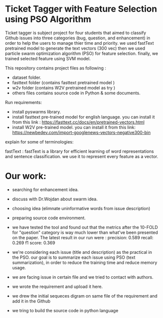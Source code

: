 # Ticket Tagger with Feature Selection using PSO Algorithm 

Ticket tagger is subject project for four students that aimed to classify Github issues into three categories (bug, question, and enhancement) in order to help the users to manage thier time and priority.  we used fastText pretrained model to generate  the text vectors (300 vec) then we used particle swarm optimization algorithm (PSO) for feature selection. finally, we trained selected feature using SVM model.

This repository contains project files as following : 

*  dataset folder.
*  fasttext folder (contains fasttext pretrained model )
*  w2v folder (contains W2V pretrained model as try )
*  others files contains source code in Python & some documents.

Run requirements: 

* install pyswarms library. 
* install fasttext pre-trained model for english language. you can install it from this link : https://fasttext.cc/docs/en/pretrained-vectors.html
* install W2V  pre-trained model. you can install it from this link:
https://newbedev.com/import-googlenews-vectors-negative300-bin

explain for some of terminologies:

fastText : fastText is a library for efficient learning of word representations and sentence classification. we use it to represent every feature as a vector.

# Our work:

 - searching for enhancement idea. 
 - discuss with Dr.Wojdan about swarm idea.
 - choosing idea (elimnate uninformative words from issue description) 
 - preparing source code environment.
 - we have tested the tool and found out that the metrics after the 10-FOLD for "question" category is way much lower than what've been presented on the paper. The latest result in our run were :
precision:  0.589
recall:  0.269
f1 score:  0.369

- we're considering each issue (title and description) as the practical in the PSO. our goal is to summarize each issue using PSO (text summarization), in order to reduce the training time and reduce memory usage.
- we are facing issue in certain file and we tried to contact with authors.
- we wrote the requirement and upload it here.
- we  drew the initial sequeces digram on same file of the requirement and add it in the Github
- we tring to build the source code in python language 
